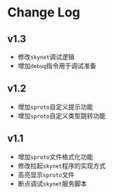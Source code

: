 # Change Log

## v1.3

- 修改`skynet`调试逻辑
- 增加`debug`指令用于调试准备

## v1.2

- 增加`sproto`自定义提示功能
- 增加`sproto`自定义类型跳转功能

## v1.1

- 增加`sproto`文件格式化功能
- 修改拉起`skynet`程序的实现方式
- 高亮显示`sproto`文件
- 断点调试`skynet`服务脚本
